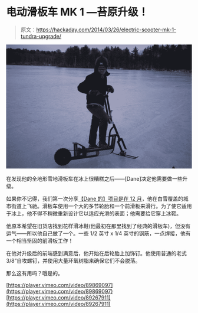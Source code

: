 # 电动滑板车 MK 1 —苔原升级！

> 原文：<https://hackaday.com/2014/03/26/electric-scooter-mk-1-tundra-upgrade/>

![P1140811_600](img/5823621c510ec2a00a777f7ce2b45ad2.png)

在发现他的全地形雪地滑板车在冰上很糟糕之后——[Dane]决定他需要做一些升级。

如果你不记得，我们第一次分享[【Dane 的】项目是在 12 月](http://hackaday.com/2013/12/30/electric-snow-scooter/)，他在白雪覆盖的城市街道上飞驰。滑板车使用一个大的多节轮胎和一个前滑板来滑行。为了使它适用于冰上，他不得不稍微重新设计它以适应光滑的表面；他需要给它穿上冰鞋。

他原本希望在旧货店找到花样滑冰鞋(他最初在那里找到了经典的滑板车)，但没有运气——所以他自己做了一个。一些 1/2 英寸 x 1/4 英寸的钢筋，一点焊接，他有一个相当坚固的前滑板工作！

在他对升级后的前端感到满意后，他开始在后轮胎上加饰钉。他使用普通的老式 3/8”自攻螺钉，并使用大量环氧树脂来确保它们不会脱落。

那么这有用吗？哦是的。

[https://player.vimeo.com/video/89869097](https://player.vimeo.com/video/89869097)[https://player.vimeo.com/video/89267911](https://player.vimeo.com/video/89267911)